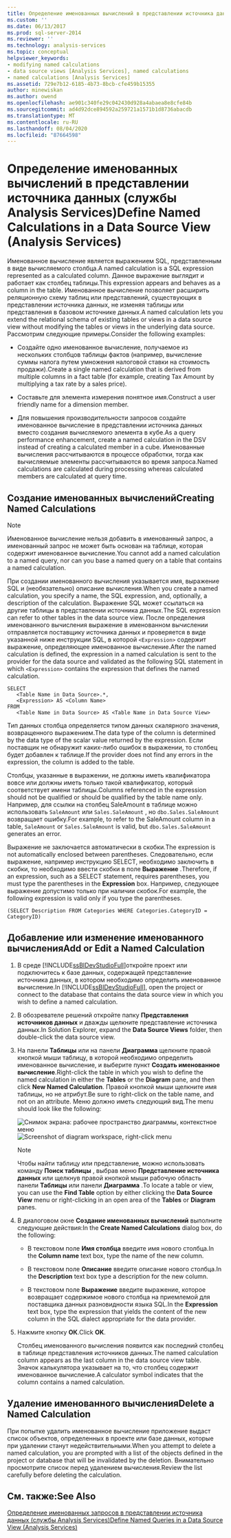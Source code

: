 ```yaml
---
title: Определение именованных вычислений в представлении источника данных (Analysis Services) | Документация Майкрософт
ms.custom: ''
ms.date: 06/13/2017
ms.prod: sql-server-2014
ms.reviewer: ''
ms.technology: analysis-services
ms.topic: conceptual
helpviewer_keywords:
- modifying named calculations
- data source views [Analysis Services], named calculations
- named calculations [Analysis Services]
ms.assetid: 729e7b12-6185-4b73-8bcb-cfe459b15355
author: minewiskan
ms.author: owend
ms.openlocfilehash: ae901c340fe29c042430d928a4abaea8e8cfe84b
ms.sourcegitcommit: ad4d92dce894592a259721a1571b1d8736abacdb
ms.translationtype: MT
ms.contentlocale: ru-RU
ms.lasthandoff: 08/04/2020
ms.locfileid: "87664598"
---
```

# <a name="define-named-calculations-in-a-data-source-view-analysis-services"></a><span data-ttu-id="0d6ae-102">Определение именованных вычислений в представлении источника данных (службы Analysis Services)</span><span class="sxs-lookup"><span data-stu-id="0d6ae-102">Define Named Calculations in a Data Source View (Analysis Services)</span></span>
  <span data-ttu-id="0d6ae-103">Именованное вычисление является выражением SQL, представленным в виде вычисляемого столбца.</span><span class="sxs-lookup"><span data-stu-id="0d6ae-103">A named calculation is a SQL expression represented as a calculated column.</span></span> <span data-ttu-id="0d6ae-104">Данное выражение выглядит и работает как столбец таблицы.</span><span class="sxs-lookup"><span data-stu-id="0d6ae-104">This expression appears and behaves as a column in the table.</span></span> <span data-ttu-id="0d6ae-105">Именованное вычисление позволяет расширить реляционную схему таблиц или представлений, существующих в представлении источника данных, не изменяя таблицы или представления в базовом источнике данных.</span><span class="sxs-lookup"><span data-stu-id="0d6ae-105">A named calculation lets you extend the relational schema of existing tables or views in a data source view without modifying the tables or views in the underlying data source.</span></span> <span data-ttu-id="0d6ae-106">Рассмотрим следующие примеры.</span><span class="sxs-lookup"><span data-stu-id="0d6ae-106">Consider the following examples:</span></span>

-   <span data-ttu-id="0d6ae-107">Создайте одно именованное вычисление, получаемое из нескольких столбцов таблицы фактов (например, вычисление суммы налога путем умножения налоговой ставки на стоимость продажи).</span><span class="sxs-lookup"><span data-stu-id="0d6ae-107">Create a single named calculation that is derived from multiple columns in a fact table (for example, creating Tax Amount by multiplying a tax rate by a sales price).</span></span>

-   <span data-ttu-id="0d6ae-108">Составьте для элемента измерения понятное имя.</span><span class="sxs-lookup"><span data-stu-id="0d6ae-108">Construct a user friendly name for a dimension member.</span></span>

-   <span data-ttu-id="0d6ae-109">Для повышения производительности запросов создайте именованное вычисление в представлении источника данных вместо создания вычисляемого элемента в кубе.</span><span class="sxs-lookup"><span data-stu-id="0d6ae-109">As a query performance enhancement, create a named calculation in the DSV instead of creating a calculated member in a cube.</span></span> <span data-ttu-id="0d6ae-110">Именованные вычисления рассчитываются в процессе обработки, тогда как вычисляемые элементы рассчитываются во время запроса.</span><span class="sxs-lookup"><span data-stu-id="0d6ae-110">Named calculations are calculated during processing whereas calculated members are calculated at query time.</span></span>

## <a name="creating-named-calculations"></a><span data-ttu-id="0d6ae-111">Создание именованных вычислений</span><span class="sxs-lookup"><span data-stu-id="0d6ae-111">Creating Named Calculations</span></span>

> [!NOTE]
>  <span data-ttu-id="0d6ae-112">Именованное вычисление нельзя добавить в именованный запрос, а именованный запрос не может быть основан на таблице, которая содержит именованное вычисление.</span><span class="sxs-lookup"><span data-stu-id="0d6ae-112">You cannot add a named calculation to a named query, nor can you base a named query on a table that contains a named calculation.</span></span>

 <span data-ttu-id="0d6ae-113">При создании именованного вычисления указывается имя, выражение SQL и (необязательно) описание вычисления.</span><span class="sxs-lookup"><span data-stu-id="0d6ae-113">When you create a named calculation, you specify a name, the SQL expression, and, optionally, a description of the calculation.</span></span> <span data-ttu-id="0d6ae-114">Выражение SQL может ссылаться на другие таблицы в представлении источника данных.</span><span class="sxs-lookup"><span data-stu-id="0d6ae-114">The SQL expression can refer to other tables in the data source view.</span></span> <span data-ttu-id="0d6ae-115">После определения именованного вычисления выражение в именованном вычислении отправляется поставщику источника данных и проверяется в виде указанной ниже инструкции SQL, в которой `<Expression>` содержит выражение, определяющее именованное вычисление.</span><span class="sxs-lookup"><span data-stu-id="0d6ae-115">After the named calculation is defined, the expression in a named calculation is sent to the provider for the data source and validated as the following SQL statement in which `<Expression>` contains the expression that defines the named calculation.</span></span>

```
SELECT 
   <Table Name in Data Source>.*, 
   <Expression> AS <Column Name> 
FROM 
   <Table Name in Data Source> AS <Table Name in Data Source View>
```

 <span data-ttu-id="0d6ae-116">Тип данных столбца определяется типом данных скалярного значения, возвращенного выражением.</span><span class="sxs-lookup"><span data-stu-id="0d6ae-116">The data type of the column is determined by the data type of the scalar value returned by the expression.</span></span> <span data-ttu-id="0d6ae-117">Если поставщик не обнаружит каких-либо ошибок в выражении, то столбец будет добавлен к таблице.</span><span class="sxs-lookup"><span data-stu-id="0d6ae-117">If the provider does not find any errors in the expression, the column is added to the table.</span></span>

 <span data-ttu-id="0d6ae-118">Столбцы, указанные в выражении, не должны иметь квалификатора вовсе или должны иметь только такой квалификатор, который соответствует имени таблицы.</span><span class="sxs-lookup"><span data-stu-id="0d6ae-118">Columns referenced in the expression should not be qualified or should be qualified by the table name only.</span></span> <span data-ttu-id="0d6ae-119">Например, для ссылки на столбец SaleAmount в таблице можно использовать `SaleAmount` или `Sales.SaleAmount` , но `dbo.Sales.SaleAmount` возвращает ошибку.</span><span class="sxs-lookup"><span data-stu-id="0d6ae-119">For example, to refer to the SaleAmount column in a table, `SaleAmount` or `Sales.SaleAmount` is valid, but `dbo.Sales.SaleAmount` generates an error.</span></span>

 <span data-ttu-id="0d6ae-120">Выражение не заключается автоматически в скобки.</span><span class="sxs-lookup"><span data-stu-id="0d6ae-120">The expression is not automatically enclosed between parentheses.</span></span> <span data-ttu-id="0d6ae-121">Следовательно, если выражение, например инструкцию SELECT, необходимо заключить в скобки, то необходимо ввести скобки в поле **Выражение** .</span><span class="sxs-lookup"><span data-stu-id="0d6ae-121">Therefore, if an expression, such as a SELECT statement, requires parentheses, you must type the parentheses in the **Expression** box.</span></span> <span data-ttu-id="0d6ae-122">Например, следующее выражение допустимо только при наличии скобок.</span><span class="sxs-lookup"><span data-stu-id="0d6ae-122">For example, the following expression is valid only if you type the parentheses.</span></span>

```
(SELECT Description FROM Categories WHERE Categories.CategoryID = CategoryID)
```

## <a name="add-or-edit-a-named-calculation"></a><span data-ttu-id="0d6ae-123">Добавление или изменение именованного вычисления</span><span class="sxs-lookup"><span data-stu-id="0d6ae-123">Add or Edit a Named Calculation</span></span>

1.  <span data-ttu-id="0d6ae-124">В среде [!INCLUDE[ssBIDevStudioFull](../../includes/ssbidevstudiofull-md.md)]откройте проект или подключитесь к базе данных, содержащей представление источника данных, в котором необходимо определить именованное вычисление.</span><span class="sxs-lookup"><span data-stu-id="0d6ae-124">In [!INCLUDE[ssBIDevStudioFull](../../includes/ssbidevstudiofull-md.md)], open the project or connect to the database that contains the data source view in which you wish to define a named calculation.</span></span>

2.  <span data-ttu-id="0d6ae-125">В обозревателе решений откройте папку **Представления источников данных** и дважды щелкните представление источника данных.</span><span class="sxs-lookup"><span data-stu-id="0d6ae-125">In Solution Explorer, expand the **Data Source Views** folder, then double-click the data source view.</span></span>

3.  <span data-ttu-id="0d6ae-126">На панели **Таблицы** или на панели **Диаграмма** щелкните правой кнопкой мыши таблицу, в которой необходимо определить именованное вычисление, и выберите пункт **Создать именованное вычисление**.</span><span class="sxs-lookup"><span data-stu-id="0d6ae-126">Right-click the table in which you wish to define the named calculation in either the **Tables** or the **Diagram** pane, and then click **New Named Calculation**.</span></span> <span data-ttu-id="0d6ae-127">Правой кнопкой мыши щелкните имя таблицы, но не атрибут.</span><span class="sxs-lookup"><span data-stu-id="0d6ae-127">Be sure to right-click on the table name, and not on an attribute.</span></span> <span data-ttu-id="0d6ae-128">Меню должно иметь следующий вид.</span><span class="sxs-lookup"><span data-stu-id="0d6ae-128">The menu should look like the following:</span></span>

     <span data-ttu-id="0d6ae-129">![Снимок экрана: рабочее пространство диаграммы, контекстное меню](../media/ssas-olapdsv-diagram.gif "Снимок экрана: рабочее пространство диаграммы, контекстное меню")</span><span class="sxs-lookup"><span data-stu-id="0d6ae-129">![Screenshot of diagram workspace, right-click menu](../media/ssas-olapdsv-diagram.gif "Screenshot of diagram workspace, right-click menu")</span></span>

    > [!NOTE]
    >  <span data-ttu-id="0d6ae-130">Чтобы найти таблицу или представление, можно использовать команду **Поиск таблицы** , выбрав меню **Представление источника данных** или щелкнув правой кнопкой мыши рабочую область панели **Таблицы** или панели **Диаграмма** .</span><span class="sxs-lookup"><span data-stu-id="0d6ae-130">To locate a table or view, you can use the **Find Table** option by either clicking the **Data Source View** menu or right-clicking in an open area of the **Tables** or **Diagram** panes.</span></span>

4.  <span data-ttu-id="0d6ae-131">В диалоговом окне **Создание именованных вычислений** выполните следующие действия:</span><span class="sxs-lookup"><span data-stu-id="0d6ae-131">In the **Create Named Calculations** dialog box, do the following:</span></span>

    -   <span data-ttu-id="0d6ae-132">В текстовом поле **Имя столбца** введите имя нового столбца.</span><span class="sxs-lookup"><span data-stu-id="0d6ae-132">In the **Column name** text box, type the name of the new column.</span></span>

    -   <span data-ttu-id="0d6ae-133">В текстовом поле **Описание** введите описание нового столбца.</span><span class="sxs-lookup"><span data-stu-id="0d6ae-133">In the **Description** text box type a description for the new column.</span></span>

    -   <span data-ttu-id="0d6ae-134">В текстовом поле **Выражение** введите выражение, которое возвращает содержимое нового столбца на приемлемой для поставщика данных разновидности языка SQL.</span><span class="sxs-lookup"><span data-stu-id="0d6ae-134">In the **Expression** text box, type the expression that yields the content of the new column in the SQL dialect appropriate for the data provider.</span></span>

5.  <span data-ttu-id="0d6ae-135">Нажмите кнопку **ОК**.</span><span class="sxs-lookup"><span data-stu-id="0d6ae-135">Click **OK**.</span></span>

     <span data-ttu-id="0d6ae-136">Столбец именованного вычисления появится как последний столбец в таблице представления источников данных.</span><span class="sxs-lookup"><span data-stu-id="0d6ae-136">The named calculation column appears as the last column in the data source view table.</span></span> <span data-ttu-id="0d6ae-137">Значок калькулятора указывает на то, что столбец содержит именованное вычисление.</span><span class="sxs-lookup"><span data-stu-id="0d6ae-137">A calculator symbol indicates that the column contains a named calculation.</span></span>

## <a name="delete-a-named-calculation"></a><span data-ttu-id="0d6ae-138">Удаление именованного вычисления</span><span class="sxs-lookup"><span data-stu-id="0d6ae-138">Delete a Named Calculation</span></span>
 <span data-ttu-id="0d6ae-139">При попытке удалить именованное вычисление приложение выдаст список объектов, определенных в проекте или базе данных, которые при удалении станут недействительными.</span><span class="sxs-lookup"><span data-stu-id="0d6ae-139">When you attempt to delete a named calculation, you are prompted with a list of the objects defined in the project or database that will be invalidated by the deletion.</span></span> <span data-ttu-id="0d6ae-140">Внимательно просмотрите список перед удалением вычисления.</span><span class="sxs-lookup"><span data-stu-id="0d6ae-140">Review the list carefully before deleting the calculation.</span></span>

## <a name="see-also"></a><span data-ttu-id="0d6ae-141">См. также:</span><span class="sxs-lookup"><span data-stu-id="0d6ae-141">See Also</span></span>
 [<span data-ttu-id="0d6ae-142">Определение именованных запросов в представлении источника данных (службы Analysis Services)</span><span class="sxs-lookup"><span data-stu-id="0d6ae-142">Define Named Queries in a Data Source View &#40;Analysis Services&#41;</span></span>](define-named-queries-in-a-data-source-view-analysis-services.md)


